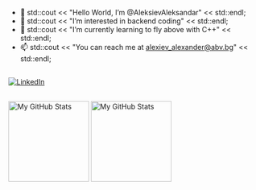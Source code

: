 - 👋 std::cout << "Hello World, I’m @AleksievAleksandar" << std::endl;
- 👀 std::cout << "I’m interested in backend coding" << std::endl;
- 🌱 std::cout << "I’m currently learning to fly above with C++" << std::endl;
- 📫 std::cout << "You can reach me at alexiev_alexander@abv.bg" << std::endl;
##
  [![LinkedIn](https://img.shields.io/badge/-LinkedIn-0e76a8?style=flat-square&logo=Linkedin&logoColor=white)](https://www.linkedin.com/in/aleksandar-aleksiev/)
##
 
 <p>
  <!-- <summary>:zap: GitHub Stats</summary> -->
  <img height="160em" alt="My GitHub Stats" src="https://github-readme-stats.vercel.app/api?username=AleksievAleksandar&layout=compact&show_icons=true&bg_color=00000000&hide_border=false&text_color=FFFFFF&&count_private=true&include_all_commits=true" />

  <img height="160em" alt="My GitHub Stats" src="https://github-readme-stats.vercel.app/api/top-langs/?username=AleksievAleksandar&langs_count=5&layout=compact&hide_border=false&bg_color=00000000&text_color=FFFFFF&&count_private=true&include_all_commits=true" />
</p>

<!---
AleksievAleksandar/AleksievAleksandar is a ✨ special ✨ repository because its `README.md` (this file) appears on your GitHub profile.
You can click the Preview link to take a look at your changes.
--->

